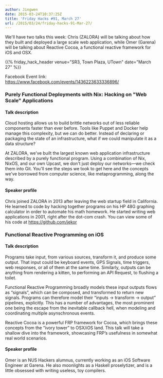 ```yaml
---
author: Jingwen
date: 2015-03-24T10:37:25Z
title: 'Friday Hacks #91, March 27'
url: /2015/03/24/friday-hacks-91-Mar-27/
---
```


We'll have two talks this week: Chris (ZALORA) will be talking about how
they built and deployed a large scale web application, while Omer (Garena) will
be talking about Reactive Cocoa, a functional reactive framework for iOS and
OSX.

{{% friday_hack_header venue="SR3, Town Plaza, UTown" date="March 27" %}}

Facebook Event link: https://www.facebook.com/events/1436223633336896/

### Purely Functional Deployments with Nix: Hacking on "Web Scale" Applications

#### Talk description

Cloud hosting allows us to build brittle networks out of less reliable components faster than ever before. Tools like Puppet and Docker help manage this complexity, but we can do better. Instead of declaring or packaging the state of an infrastructure, what if we could manipulate it as a data structure?

At ZALORA, we've built the largest known web application infrastructure described by a purely functional program. Using a combination of Nix, NixOS, and our own Upcast, we don't just deploy our networks—we check them into Git. You'll see the steps we took to get here and the concepts we've borrowed from computer science, like metaprogramming, along the way.

#### Speaker profile

Chris joined ZALORA in 2013 after leaving the web startup field in California. He learned to code by hacking together programs on his HP 48G graphing calculator in order to automate his math homework. He started writing web applications in 2001, right after the dot-com crash. You can view some of his code at https://github.com/jekor

### Functional Reactive Programming on iOS

#### Talk description

Programs take input, from various sources, transform it, and produce some output. That input could be keyboard events, GPS Signals, time triggers, web responses, or all of them at the same time. Similarly, outputs can be anything from rendering a kitten, to performing an API Request, to flushing a toilet.

Functional Reactive Programming broadly models these input outputs flows as “signals”, which can be composed, and transformed to return new signals. Programs can therefore model their “inputs -> transform -> output” pipelines, explicitly. This has a number of advantages, the most prominent one being the escape from the inevitable callback hell, when modeling and coordinating multiple asynschronous events.

Reactive Cocoa is a powerful FRP framework for Cocoa, which brings these concepts from the “ivory tower” to OSX/iOS land. This talk will take a shallow dive into the framework, showcasing FRP’s usefulness in somewhat real world scenarios.

#### Speaker profile

Omer is an NUS Hackers alumnus, currently working as an iOS Software Engineer at Garena. He also moonlights as a Haskell proselytizer, and is a little obsessed with writing useless, toy compilers.
